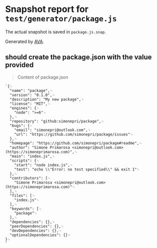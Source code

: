# Snapshot report for `test/generator/package.js`

The actual snapshot is saved in `package.js.snap`.

Generated by [AVA](https://ava.li).

## should create the package.json with the value provided

> Content of package.json

    `{␊
      "name": "package",␊
      "version": "0.1.0",␊
      "description": "My new package",␊
      "license": "MIT",␊
      "engines": {␊
        "node": ">=6"␊
      },␊
      "repository": "github:simonepri/package",␊
      "bugs": {␊
        "email": "simonepri@outlook.com",␊
        "url": "https://github.com/simonepri/package/issues"␊
      },␊
      "homepage": "https://github.com/simonepri/package#readme",␊
      "author": "Simone Primarosa <simonepri@outlook.com> (https://simoneprimarosa.com)",␊
      "main": "index.js",␊
      "scripts": {␊
        "start": "node index.js",␊
        "test": "echo \\"Error: no test specified\\" && exit 1"␊
      },␊
      "contributors": [␊
        "Simone Primarosa <simonepri@outlook.com> (https://simoneprimarosa.com)"␊
      ],␊
      "files": [␊
        "index.js"␊
      ],␊
      "keywords": [␊
        "package"␊
      ],␊
      "dependencies": {},␊
      "peerDependencies": {},␊
      "devDependencies": {},␊
      "optionalDependencies": {}␊
    }␊
    `

